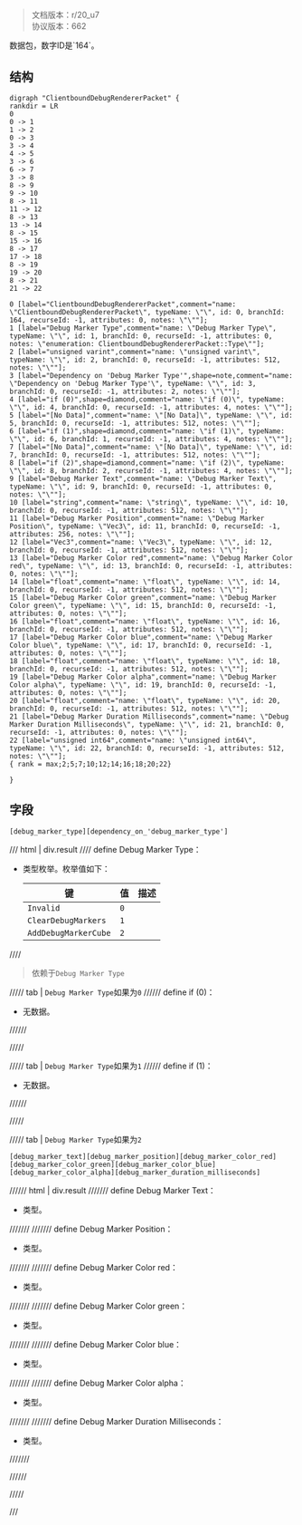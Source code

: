 # <!-- md:samp ClientboundDebugRendererPacket -->

> 文档版本：r/20_u7<br/>协议版本：662

<!-- md:samp ClientboundDebugRendererPacket -->数据包，数字ID是`164`。

## 结构

```viz
digraph "ClientboundDebugRendererPacket" {
rankdir = LR
0
0 -> 1
1 -> 2
0 -> 3
3 -> 4
4 -> 5
3 -> 6
6 -> 7
3 -> 8
8 -> 9
9 -> 10
8 -> 11
11 -> 12
8 -> 13
13 -> 14
8 -> 15
15 -> 16
8 -> 17
17 -> 18
8 -> 19
19 -> 20
8 -> 21
21 -> 22

0 [label="ClientboundDebugRendererPacket",comment="name: \"ClientboundDebugRendererPacket\", typeName: \"\", id: 0, branchId: 164, recurseId: -1, attributes: 0, notes: \"\""];
1 [label="Debug Marker Type",comment="name: \"Debug Marker Type\", typeName: \"\", id: 1, branchId: 0, recurseId: -1, attributes: 0, notes: \"enumeration: ClientboundDebugRendererPacket::Type\""];
2 [label="unsigned varint",comment="name: \"unsigned varint\", typeName: \"\", id: 2, branchId: 0, recurseId: -1, attributes: 512, notes: \"\""];
3 [label="Dependency on 'Debug Marker Type'",shape=note,comment="name: \"Dependency on 'Debug Marker Type'\", typeName: \"\", id: 3, branchId: 0, recurseId: -1, attributes: 2, notes: \"\""];
4 [label="if (0)",shape=diamond,comment="name: \"if (0)\", typeName: \"\", id: 4, branchId: 0, recurseId: -1, attributes: 4, notes: \"\""];
5 [label="[No Data]",comment="name: \"[No Data]\", typeName: \"\", id: 5, branchId: 0, recurseId: -1, attributes: 512, notes: \"\""];
6 [label="if (1)",shape=diamond,comment="name: \"if (1)\", typeName: \"\", id: 6, branchId: 1, recurseId: -1, attributes: 4, notes: \"\""];
7 [label="[No Data]",comment="name: \"[No Data]\", typeName: \"\", id: 7, branchId: 0, recurseId: -1, attributes: 512, notes: \"\""];
8 [label="if (2)",shape=diamond,comment="name: \"if (2)\", typeName: \"\", id: 8, branchId: 2, recurseId: -1, attributes: 4, notes: \"\""];
9 [label="Debug Marker Text",comment="name: \"Debug Marker Text\", typeName: \"\", id: 9, branchId: 0, recurseId: -1, attributes: 0, notes: \"\""];
10 [label="string",comment="name: \"string\", typeName: \"\", id: 10, branchId: 0, recurseId: -1, attributes: 512, notes: \"\""];
11 [label="Debug Marker Position",comment="name: \"Debug Marker Position\", typeName: \"Vec3\", id: 11, branchId: 0, recurseId: -1, attributes: 256, notes: \"\""];
12 [label="Vec3",comment="name: \"Vec3\", typeName: \"\", id: 12, branchId: 0, recurseId: -1, attributes: 512, notes: \"\""];
13 [label="Debug Marker Color red",comment="name: \"Debug Marker Color red\", typeName: \"\", id: 13, branchId: 0, recurseId: -1, attributes: 0, notes: \"\""];
14 [label="float",comment="name: \"float\", typeName: \"\", id: 14, branchId: 0, recurseId: -1, attributes: 512, notes: \"\""];
15 [label="Debug Marker Color green",comment="name: \"Debug Marker Color green\", typeName: \"\", id: 15, branchId: 0, recurseId: -1, attributes: 0, notes: \"\""];
16 [label="float",comment="name: \"float\", typeName: \"\", id: 16, branchId: 0, recurseId: -1, attributes: 512, notes: \"\""];
17 [label="Debug Marker Color blue",comment="name: \"Debug Marker Color blue\", typeName: \"\", id: 17, branchId: 0, recurseId: -1, attributes: 0, notes: \"\""];
18 [label="float",comment="name: \"float\", typeName: \"\", id: 18, branchId: 0, recurseId: -1, attributes: 512, notes: \"\""];
19 [label="Debug Marker Color alpha",comment="name: \"Debug Marker Color alpha\", typeName: \"\", id: 19, branchId: 0, recurseId: -1, attributes: 0, notes: \"\""];
20 [label="float",comment="name: \"float\", typeName: \"\", id: 20, branchId: 0, recurseId: -1, attributes: 512, notes: \"\""];
21 [label="Debug Marker Duration Milliseconds",comment="name: \"Debug Marker Duration Milliseconds\", typeName: \"\", id: 21, branchId: 0, recurseId: -1, attributes: 0, notes: \"\""];
22 [label="unsigned int64",comment="name: \"unsigned int64\", typeName: \"\", id: 22, branchId: 0, recurseId: -1, attributes: 512, notes: \"\""];
{ rank = max;2;5;7;10;12;14;16;18;20;22}

}

```

## 字段

```title='ClientboundDebugRendererPacket'
[debug_marker_type][dependency_on_'debug_marker_type']
```

/// html | div.result
//// define
Debug Marker Type：<!-- md:samp unsigned varint -->

- <!-- md:samp unsigned varint -->类型枚举。枚举值如下：

  |键|值|描述|
  |---|---|---|
  |`Invalid`|`0`||
  |`ClearDebugMarkers`|`1`||
  |`AddDebugMarkerCube`|`2`||



////
> 依赖于`Debug Marker Type`

///// tab | `Debug Marker Type`如果为`0`
////// define
if (0)：<!-- md:samp [No Data] -->

- 无数据。


//////

/////

///// tab | `Debug Marker Type`如果为`1`
////// define
if (1)：<!-- md:samp [No Data] -->

- 无数据。


//////

/////

///// tab | `Debug Marker Type`如果为`2`
```title='if (2)'
[debug_marker_text][debug_marker_position][debug_marker_color_red][debug_marker_color_green][debug_marker_color_blue][debug_marker_color_alpha][debug_marker_duration_milliseconds]
```

////// html | div.result
/////// define
Debug Marker Text：[<!-- md:samp string -->](../types/string.md)

- <!-- md:samp string -->类型。


///////
/////// define
Debug Marker Position：[<!-- md:samp Vec3 -->](../types/vec3.md)

- <!-- md:samp Vec3 -->类型。


///////
/////// define
Debug Marker Color red：<!-- md:samp float -->

- <!-- md:samp float -->类型。


///////
/////// define
Debug Marker Color green：<!-- md:samp float -->

- <!-- md:samp float -->类型。


///////
/////// define
Debug Marker Color blue：<!-- md:samp float -->

- <!-- md:samp float -->类型。


///////
/////// define
Debug Marker Color alpha：<!-- md:samp float -->

- <!-- md:samp float -->类型。


///////
/////// define
Debug Marker Duration Milliseconds：<!-- md:samp unsigned int64 -->

- <!-- md:samp unsigned int64 -->类型。


///////

//////

/////

///

